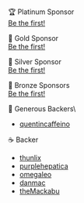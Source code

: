 🏆 Platinum Sponsor\
[Be the first!](https://github.com/sponsors/Vanilla-OS)

🥇 Gold Sponsor\
[Be the first!](https://github.com/sponsors/Vanilla-OS)

🥈 Silver Sponsor\
[Be the first!](https://github.com/sponsors/Vanilla-OS)

🥉 Bronze Sponsors\
[Be the first!](https://github.com/sponsors/Vanilla-OS)

🍺 Generous Backers\
- [quentincaffeino](https://github.com/quentincaffeino)

☕️ Backer
- [thunlix](https://github.com/thunlix)
- [purplehepatica](https://github.com/purplehepatica)
- [omegaleo](https://github.com/omegaleo)
- [danmac](https://github.com/danmac)
- [theMackabu](https://github.com/theMackabu)
